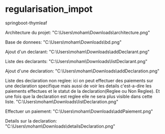 # regularisation_impot
springboot-thymleaf

Architecture du projet:
"C:\Users\moham\Downloads\architecture.png"

Base de donnees:
"C:\Users\moham\Downloads\bd.png"

Ajout d'un declarant:
"C:\Users\moham\Downloads\addDeclarant.png"

Liste des declarants:
"C:\Users\moham\Downloads\listDeclarant.png"

Ajout d'une declaration:
"C:\Users\moham\Downloads\addDeclaration.png"

Liste des declaration non reglee:
ici on peut effectuer des paiements sur une declaration specifique mais aussi de voir les details c'est-a-dire les paiements effectues et le statut de la declaration(Reglee ou Non Reglee).
Et une fois que la declaration est reglee elle ne sera plus visible dans cette liste.
"C:\Users\moham\Downloads\listDeclaration.png"

Effectuer un paiement:
"C:\Users\moham\Downloads\addPaiement.png"

Details sur la declaration:
"C:\Users\moham\Downloads\detailsDeclaration.png"

